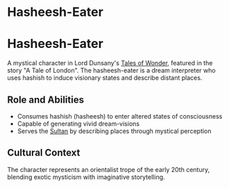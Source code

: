 # Hasheesh-Eater

# Hasheesh-Eater

A mystical character in Lord Dunsany's [Tales of Wonder](./tales-of-wonder.md), featured in the story "A Tale of London". The hasheesh-eater is a dream interpreter who uses hashish to induce visionary states and describe distant places.

## Role and Abilities
- Consumes hashish (hasheesh) to enter altered states of consciousness
- Capable of generating vivid dream-visions
- Serves the [Sultan](./sultan.md) by describing places through mystical perception

## Cultural Context
The character represents an orientalist trope of the early 20th century, blending exotic mysticism with imaginative storytelling.
